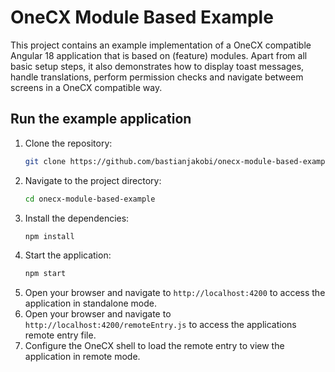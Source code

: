 # OneCX Module Based Example

This project contains an example implementation of a OneCX compatible Angular 18 application that is based on (feature) modules. Apart from all basic setup steps, it also demonstrates how to display toast messages, handle translations, perform permission checks and navigate betweem screens in a OneCX compatible way.

## Run the example application

1. Clone the repository:
   ```bash
   git clone https://github.com/bastianjakobi/onecx-module-based-example.git
   ```
2. Navigate to the project directory:
   ```bash
   cd onecx-module-based-example
   ```
3. Install the dependencies:
   ```bash
   npm install
   ```
4. Start the application:
   ```bash
   npm start
   ```
5. Open your browser and navigate to `http://localhost:4200` to access the application in standalone mode.
6. Open your browser and navigate to `http://localhost:4200/remoteEntry.js` to access the applications remote entry file.
7. Configure the OneCX shell to load the remote entry to view the application in remote mode.